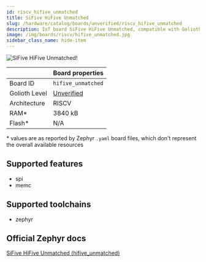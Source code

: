```yaml
---
id: riscv_hifive_unmatched
title: SiFive HiFive Unmatched
slug: /hardware/catalog/boards/unverified/riscv_hifive_unmatched
description: IoT board SiFive HiFive Unmatched, compatible with Golioth at unverified level.
image: /img/boards/riscv/hifive_unmatched.jpg
sidebar_class_name: hide-item
---
```


[//]: # (This is an auto-generated file, do not edit! Changes to it will be lost upon re-generation)

![SiFive HiFive Unmatched!](/img/boards/riscv/hifive_unmatched.jpg "SiFive HiFive Unmatched")

|                | Board properties     |
| -------------  | -------------------- |
| Board ID       | `hifive_unmatched` |
| Golioth Level  | [Unverified](/hardware#unverified-boards) |
| Architecture   | RISCV |
| RAM*           | 3840 kB |
| Flash*         | N/A |

\* values are as reported by Zephyr `.yaml` board files, which don't represent the overall available resources



## Supported features

* spi
* memc

## Supported toolchains

* zephyr

## Official Zephyr docs

[SiFive HiFive Unmatched (hifive_unmatched)](https://docs.zephyrproject.org/latest/boards/riscv/hifive_unmatched/doc/index.html)
